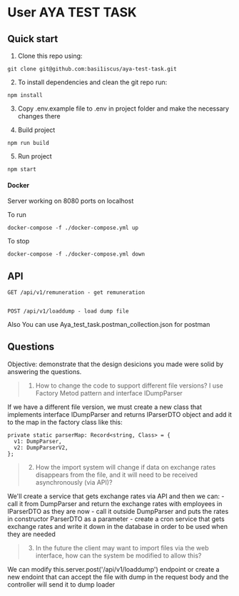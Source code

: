 # User AYA TEST TASK

## Quick start

1. Clone this repo using:
  
  ```shell
  git clone git@github.com:basi1iscus/aya-test-task.git
  ```

2. To install dependencies and clean the git repo run:

  ```shell
  npm install
  ```
3. Copy .env.example file to .env in project folder and make the necessary changes there

4. Build project

  ```shell
  npm run build
  ```
5. Run project

  ```shell
  npm start
  ```

#### Docker
Server working on 8080 ports on localhost

To run
```shell
docker-compose -f ./docker-compose.yml up
```
To stop
```shell
docker-compose -f ./docker-compose.yml down
```

## API

```Shell
GET /api/v1/remuneration - get remuneration


POST /api/v1/loaddump - load dump file
```
Also You can use Aya_test_task.postman_collection.json for postman

## Questions

Objective: demonstrate that the design desicions you made were solid by
answering the questions.

>1. How to change the code to support different file versions?
>I use Factory Metod pattern and interface IDumpParser

If we have a different file version, we must create a new class that implements interface IDumpParser and returns IParserDTO object and add it to the map in the factory class like this:
  
  ```Shell
  private static parserMap: Record<string, Class> = {
    v1: DumpParser,
    v2: DumpParserV2,
  };
  ```
>2. How the import system will change if data on exchange rates disappears from
>   the file, and it will need to be received asynchronously (via API)?

   We'll create a service that gets exchange rates via API and then we can:
     - call it from DumpParser and return the exchange rates with employees in IParserDTO as they are now
     - call it outside DumpParser and puts the rates in constructor ParserDTO as a parameter
     - create a cron service that gets exchange rates and write it down in the database in order to be used when they are needed

>3. In the future the client may want to import files via the web interface,
>   how can the system be modified to allow this?

   We can modify this.server.post('/api/v1/loaddump') endpoint or create a new endoint that can accept the file with dump in the request body and the controller will send it to dump loader 
